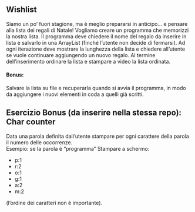 ## Wishlist

Siamo un po’ fuori stagione, ma è meglio prepararsi in anticipo… e pensare alla lista dei regali di Natale!
Vogliamo creare un programma che memorizzi la nostra lista. Il programma deve chiedere il nome del regalo da inserire in
lista e salvarlo in una ArrayList (finché l’utente non decide di fermarsi).
Ad ogni iterazione deve mostrare la lunghezza della lista e chiedere all’utente se vuole continuare aggiungendo un nuovo
regalo.
Al termine dell’inserimento ordinare la lista e stampare a video la lista ordinata.

#### Bonus:

Salvare la lista su file e recuperarla quando si avvia il programma, in modo da aggiungere i nuovi elementi in coda a
quelli già scritti.

## Esercizio Bonus (da inserire nella stessa repo): Char counter

Data una parola definita dall’utente stampare per ogni carattere della parola il numero delle occorrenze. <br/>
Esempio: se la parola è “programma” Stampare a schermo:

- p:1
- r:2
- o:1
- g:1
- a:2
- m:2

(l’ordine dei caratteri non è importante).
